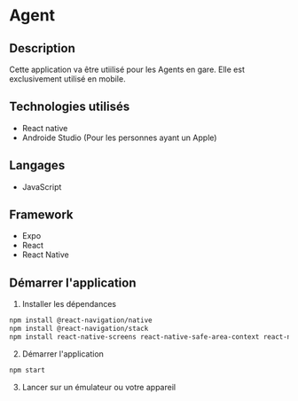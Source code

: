 # Agent

## Description
Cette application va être utiilisé pour les Agents en gare. Elle est exclusivement utilisé en mobile. 

## **Technologies utilisés** 
- React native
- Androide Studio (Pour les personnes ayant un Apple)

## **Langages** 
- JavaScript

## **Framework** 
- Expo
- React
- React Native


## **Démarrer l'application**

1. Installer les dépendances
```bash
npm install @react-navigation/native
npm install @react-navigation/stack
npm install react-native-screens react-native-safe-area-context react-native-gesture-handler react-native-reanimated
```

2. Démarrer l'application 
```bash
npm start
```

3. Lancer sur un émulateur ou votre appareil


